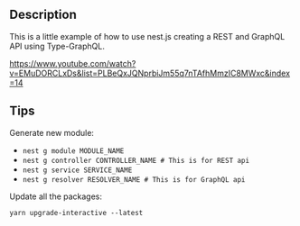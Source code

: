 ## Description

This is a little example of how to use nest.js creating a REST and GraphQL API using Type-GraphQL.

https://www.youtube.com/watch?v=EMuDORCLxDs&list=PLBeQxJQNprbiJm55q7nTAfhMmzIC8MWxc&index=14

## Tips

Generate new module:

- `nest g module MODULE_NAME`
- `nest g controller CONTROLLER_NAME # This is for REST api`
- `nest g service SERVICE_NAME`
- `nest g resolver RESOLVER_NAME # This is for GraphQL api`

Update all the packages:

`yarn upgrade-interactive --latest`